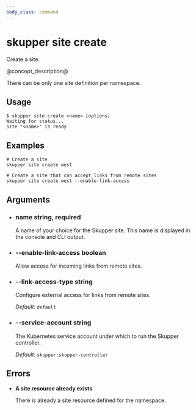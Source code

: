 ```yaml
---
body_class: command
---
```


# skupper site create

Create a site.

@concept_description@

There can be only one site definition per namespace.

## Usage

~~~ shell
$ skupper site create <name> [options]
Waiting for status...
Site "<name>" is ready
~~~

## Examples

~~~
# Create a site
skupper site create west

# Create a site that can accept links from remote sites
skupper site create west --enable-link-access
~~~

## Arguments

- <h3 id="name">name <span class="argument-info">string, required</span></h3>

  A name of your choice for the Skupper site.  This name is
  displayed in the console and CLI output.

- <h3 id="--enable-link-access">--enable-link-access <span class="argument-info">boolean</span></h3>

  Allow access for incoming links from remote sites.

- <h3 id="--link-access-type">--link-access-type <span class="argument-info">string</span></h3>

  Configure external access for links from remote sites.

  _Default:_ `default`

- <h3 id="--service-account">--service-account <span class="argument-info">string</span></h3>

  The Kubernetes service account under which to run the
  Skupper controller.

  _Default:_ `skupper:skupper-controller`

## Errors

- **A site resource already exists**

  There is already a site resource defined for the namespace.
  

